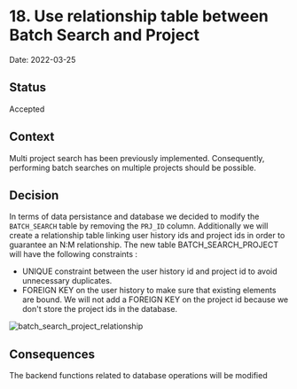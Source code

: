 # 18. Use relationship table between Batch Search and Project

Date: 2022-03-25

## Status

Accepted

## Context

Multi project search has been previously implemented.
Consequently, performing batch searches on multiple projects should be possible.


## Decision

In terms of data persistance and database we decided to modify the `BATCH_SEARCH` table by removing the `PRJ_ID` column.
Additionally we will create a relationship table linking user history ids and project ids in order to guarantee an N:M relationship.
The new table BATCH_SEARCH_PROJECT will have the following constraints :
- UNIQUE constraint between the user history id and project id to avoid unnecessary duplicates.
- FOREIGN KEY on the user history to make sure that existing elements are bound. We will not add a FOREIGN KEY on the project id because we don't store the project ids in the database.

![batch_search_project_relationship](https://user-images.githubusercontent.com/35509100/160410624-74022a6a-e5a7-4ec8-a091-e0c1f1f4dc33.png)

## Consequences

The backend functions related to database operations will be modified
